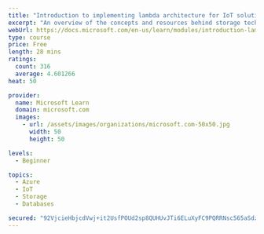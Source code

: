 ```yaml
---
title: "Introduction to implementing lambda architecture for IoT solutions"
excerpt: "An overview of the concepts and resources behind storage technologies used in IoT applications on Azure. After completing the module, you can determine when to use Blob storage, Data Lake storage, CosmosBD, and Time Series Insights."
webUrl: https://docs.microsoft.com/en-us/learn/modules/introduction-lambda-architecture-iot-solutions/
type: course
price: Free
length: 28 mins
ratings:
  count: 316
  average: 4.601266
heat: 50

provider:
  name: Microsoft Learn
  domain: microsoft.com
  images:
    - url: /assets/images/organizations/microsoft.com-50x50.jpg
      width: 50
      height: 50

levels:
  - Beginner

topics:
  - Azure
  - IoT
  - Storage
  - Databases

secured: "92VjcieHbjcdVwj+it2UsfPOUd2sp8QUHUvJTi6ELuXyFC9PQRRNsc565aSdzvSFwL8rC3D4zxC/eItuUJHVmc6dncsqr3U1gMlLsh7Jf8xzponKa0/CXTMA46yd1XF8u0j++nNP5x/kBWnzLHOpwI4vlAzdjDtR2MCjibsvKUjNK6RrmdwpS3bGYEXwzAZY4GK2Fkbr3+4yO6CE8DalfaQMthjgoYEA/8na2dMGtTecKlfoMQWVavarouDFdJUa5cHS9RsPmNJBKwmR7zz0JGEAs4w2UZ8bLwhlx8Z7ROibDPRYoOAxZQmhaMg0C0K9WrSsD2WdWKOeRqv3FWDuOn9uuPfGZkPwyaEXl2uSOmVlfCa6DN6Nq4aiuXFKc+nRmYnt6azicVWHTes7IDx37Q==;0rH6icQWUo/AtDqVsH9/Yg=="
---
```


